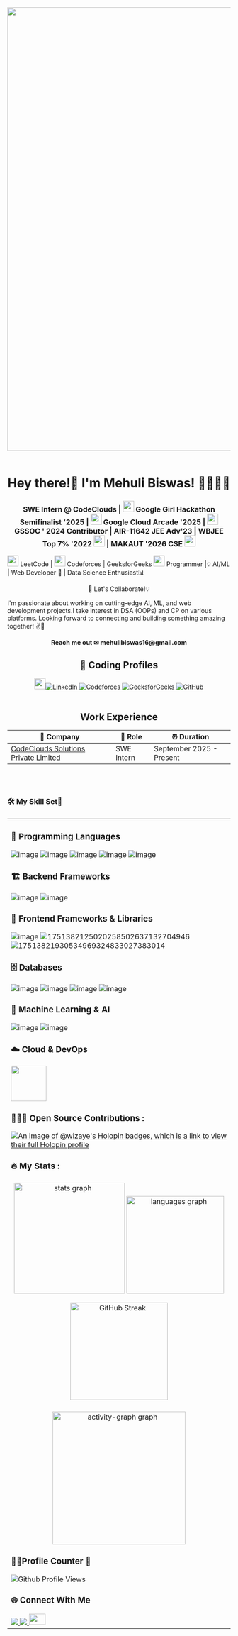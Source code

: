 <div align="center">
<img src="https://cdna.artstation.com/p/assets/images/images/028/102/058/original/pixel-jeff-matrix-s.gif?1593487263" height=auto  width=1000>
</div>  
</br>


<h1 align="center">Hey there!👋   I'm Mehuli Biswas! 👩‍🎓👩‍💻 </h1>

###

<div align="center">
 
### SWE Intern @ CodeClouds | <img src="https://github.com/user-attachments/assets/a405d9f5-299e-48a0-a516-689d88511ae1" width="25" height="25"> Google Girl Hackathon Semifinalist '2025 | <img src="https://github.com/user-attachments/assets/4771d262-80bc-4ab7-bf5f-cc94070b64d2" width="25" height="25"> Google Cloud Arcade '2025 | <img src="https://github.com/user-attachments/assets/827e105a-d9c2-4854-879f-431a193753d8" width="25" height="25"> GSSOC ' 2024 Contributor |  AIR-11642 JEE Adv'23 | WBJEE Top 7% '2022  <img src="https://github.com/user-attachments/assets/eebb827f-9db7-497a-9960-4deec3c4d765 " width="25" height="25"> | MAKAUT '2026 CSE  <img src="https://github.com/user-attachments/assets/20792b6b-68fe-42a7-a7a5-d3429bc2715b" width="25" height="25">

<p align="left">
<img src="https://github.com/user-attachments/assets/66ed662e-77e2-4af7-9147-923b0150500d" height="25" widthg="25"> LeetCode | <img src="https://github.com/user-attachments/assets/98edadb7-dbb6-47df-9991-d6f92214ff80" width="25" height="25"> Codeforces | GeeksforGeeks <img src="https://github.com/user-attachments/assets/8281f2ed-15a1-42d4-8721-04ee34c2eb27" width="25" height="25">
 Programmer 
 |💡 AI/ML | Web Developer 🤖 | Data Science Enthusiast📊  
</p>
🚀 Let's Collaborate!💡
<p align="left">
I'm passionate about working on cutting-edge AI, ML, and web development projects.I take interest in DSA (OOPs) and CP on various platforms. Looking forward to connecting and building something amazing together! ✌👯  <br>
 <p align ="center"> <b> Reach me out ✉ mehulibiswas16@gmail.com</b>
 <br>
</p>


## 🔗 Coding Profiles 
<p align="center">
<a href="https://www.linkedin.com/in/mehuli-biswas-817246334/"><img src="https://github.com/user-attachments/assets/66ed662e-77e2-4af7-9147-923b0150500d" height="25" widthg="25"><img src="https://img.shields.io/badge/Linkedin-blue?style=for-the-badge&logo=linkedin" alt="LinkedIn">
</a>

  <a href="https://codeforces.com/profile/mehulibiswas16">
  <img src="https://img.shields.io/badge/Codeforces-black?style=for-the-badge&logo=codeforces" alt="Codeforces">
</a>
  
<a href="https://www.geeksforgeeks.org/user/mehulibiswas16/">
  <img src="https://img.shields.io/badge/GeeksgorGeeks-orange?style=for-the-badge&logo=geeksforgeeks" alt="GeeksforGeeks">
</a>

<a href="https://github.com/Sanchita76">
  <img src="https://img.shields.io/badge/GitHub-green?style=for-the-badge&logo=github" alt="GitHub">
 <br><br>
</a>

</p>

</div>

 
<div align="center">
 
## Work Experience

| 🏢 Company | 💼 Role | ⏰ Duration |
| --- | --- | --- |
| [CodeClouds Solutions Private Limited](https://www.codeclouds.com) | SWE Intern | September 2025 - Present |

</div>


<br><br>
<h3 align="left">🛠 My Skill Set🥉  </h3>

### <table><tr><td valign="top" width="33%">

### 🚀 Programming Languages  
![image](https://github.com/user-attachments/assets/36142740-a7b0-402c-9c0d-dba80abe0aa9)
![image](https://github.com/user-attachments/assets/322ca216-82e7-45aa-816c-dcd4711c23cf)
![image](https://github.com/user-attachments/assets/4f76f2d4-1600-4eab-8903-b68b51416722)
![image](https://github.com/user-attachments/assets/e170d398-2160-4498-8627-46516d980162)
![image](https://github.com/user-attachments/assets/023a57e2-f37c-48ea-bfd9-88ad4d7bdb5d)


### 🏗️ Backend Frameworks  
![image](https://github.com/user-attachments/assets/373c8166-afe8-4f8c-a718-b4789dfc34c1)
![image](https://github.com/user-attachments/assets/083c7395-e65c-4821-b9af-b6d34c52d629)


### 🎨 Frontend Frameworks & Libraries  
![image](https://github.com/user-attachments/assets/cd219bb1-5c50-4135-bb38-d7c004fc363f)
![1751382125020258502637132704946](https://github.com/user-attachments/assets/aa0f7ea0-29c4-45ea-b1a9-2bf1dd8469ea)
![17513821930534969324833027383014](https://github.com/user-attachments/assets/8d701f76-69ca-4245-8906-684ea06701a1)


### 🗄️ Databases  
![image](https://github.com/user-attachments/assets/bec1cd96-5d1e-4942-8120-09a5d44675ba)
![image](https://github.com/user-attachments/assets/077f58cf-c3cb-44c1-ad10-94c8e44306d2)
![image](https://github.com/user-attachments/assets/95461399-4c0c-4239-b2dd-aa163d3716e3)
![image](https://github.com/user-attachments/assets/cb85e69d-f7cf-40e9-b915-082f31234af8)


### 🧠 Machine Learning & AI  
![image](https://github.com/user-attachments/assets/540f5f1f-ae7e-4ecf-bbf8-09173d5a5d69)
![image](https://github.com/user-attachments/assets/9d460cab-0f51-4ce9-98bd-054594f7f56d)

### ☁️ Cloud & DevOps  
<img src="https://github.com/user-attachments/assets/4771d262-80bc-4ab7-bf5f-cc94070b64d2" width="80" height="80"> 
 
###

<h3 align="left">🧑🏻‍💻 Open Source Contributions :</h3> 

[![An image of @wizaye's Holopin badges, which is a link to view their full Holopin profile](https://holopin.me/wizaye)](https://holopin.io/@wizaye)


###

<h3 align="left">🔥   My Stats :</h3>

###

<div align="center">
  <img src="https://github-readme-stats.vercel.app/api?username=Sanchita76&show_icons=true&count_private=true&hide_border=false&theme=tokyonight" height="250" alt="stats graph"  />

  <img src="https://github-readme-stats.vercel.app/api/top-langs?username=Sanchita76&locale=en&hide_title=false&layout=compact&card_width=320&langs_count=5&theme=tokyonight&hide_border=false&order=2" height="220" alt="languages graph"  />

 <a href="https://git.io/streak-stats"><img src="https://streak-stats.demolab.com?user=Sanchita76&theme=tokyonight&hide_border=false&border_radius=5&order=3" height="220" alt="GitHub Streak" /></a>
</div>

###

<div align="center">
  <img src="https://github-readme-activity-graph.vercel.app/graph?username=Sanchita76&radius=16&bg_color=1a1b27&color=c0caf5&line=9e4c98&point=f7768e&area=true&order=5" height="300" alt="activity-graph graph"  />
  
</div>

### 🎉✨Profile Counter 👀

<!-- <div align="center">
  <img src="https://profile-counter.glitch.me/Sanchita76/count.svg?"  />
</div> -->
![Github Profile Views](https://komarev.com/ghpvc/?username=Sanchita76&abbreviated=true)

### 🌐 Connect With Me  

<div align="">
  <a href="https://www.linkedin.com/in/mehuli-biswas-817246334/">
    <img src="https://img.shields.io/badge/LinkedIn-0077B5?style=for-the-badge&logo=linkedin&logoColor=blue" />
  </a>
    <a href="mailto:mehulibiswas16@gmail.com">
    <img src="https://img.shields.io/badge/Gmail-D14836?style=for-the-badge&logo=gmail&logoColor=white" />
  </a>

  <a href="https://mehulibiswas.vercel.app" target="_blank">
    <img src="https://github.com/user-attachments/assets/a42865e0-7fa6-4930-9406-dc4696aa5fc6"
 width="37" height="25">
  </a>
</div>

